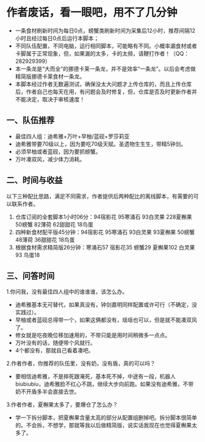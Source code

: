 # 作者废话，看一眼吧，用不了几分钟

- 一条食材刷新时间为每日0点，螃蟹类刷新时间为采集后12小时，推荐间隔12小时且经过每日0点后运行本脚本；
- 不同队伍配置，不同电脑，运行相同脚本，可能略有不同。小概率漏食材或者卡脚属于正常现象，但，如果漏的太多，卡的太频，请鞭打作者！（QQ：282929399）
- 本一条龙是“大而全”的挪德卡莱一条龙，并不是效率“一条龙”。以后会考虑做精简版挪德卡莱食材一条龙。
- 本脚本经过作者无数遍测试，确保没太大问题才上传仓库的，而且上传仓库后，作者自己也每天在用，有问题会及时修复，但，仓库是否及时更新作者并不能决定，取决于审核速度！

## 一、队伍推荐

- 最佳四人组：迪希雅+万叶+早柚/蓝砚+罗莎莉亚
- 迪希雅带要70级以上，因为要吃70级天赋。圣遗物生生生，带精5钟剑。
- 必须早柚或者蓝砚，因为要抓螃蟹。
- 万叶凑双风，减少体力消耗。

## 二、时间与收益

以下三种配比思路，满足不同需求，作者提供后两种配比的离线脚本，有需要的可以联系作者。

1. 仓库订阅的全套脚本1小时06分：94宿影花 95寒涌石 93白灵果 228夏槲果 50螃蟹 82薄荷 62甜甜花 18鸟蛋
2. 四种新食材配平版45分钟：94宿影花 95寒涌石 93白灵果  93夏槲果  50螃蟹  48薄荷 36甜甜花 18鸟蛋
3. 根据食材需求精简版26分钟：寒涌石57 宿影花35  螃蟹29  夏槲果102  白灵果93 鸟蛋18

## 三、问答时间

1.你问我，没有最佳四人组中的谁谁谁，该怎么办。

- 迪希雅基本无可替代，如果真没有，钟剑嘉明同样配置或许可行（不确定，没实践过）。
- 早柚或者蓝砚总得带一个，如果这俩都没有，瑶瑶也可以，但是就不能凑双风了。
- 修女就是吃夜晚位移加速用的，不带只能是用时间稍微多一点点。
- 万叶没有的话，随便带个风就行。
- 4个都没有，那就自己看着凑吧。

2.作者作者，你推荐的队伍里，没有奶，没有盾，真的可以吗？

- 要相信迪希雅，不是摔死跟淹死，基本死不掉，中途有一段，机器人biubiubiu，迪希雅脸不红心不跳，继续大步向前跑。如果没有迪希雅，不带奶不开盾多半会直接去世。

3.作者作者，夏槲果太多了，要爆仓了怎么办？

- 学一下拆分脚本，把夏槲果含量太高的部分从配置组删掉吧。拆分脚本很简单的。不会拆，不想学，那就等我以后做精简版，说实话我现在也觉得夏槲果太多了。
